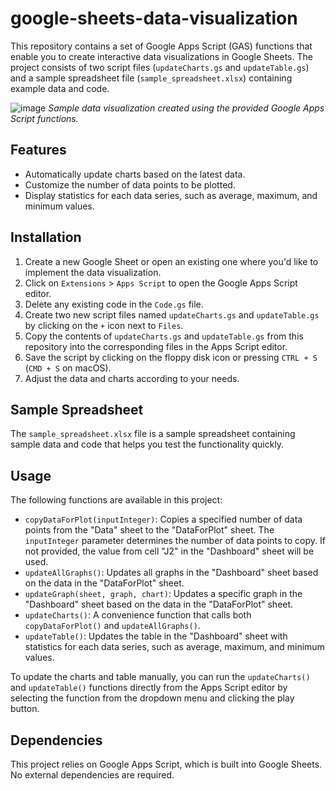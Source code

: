 # google-sheets-data-visualization

This repository contains a set of Google Apps Script (GAS) functions that enable you to create interactive data visualizations in Google Sheets. The project consists of two script files (`updateCharts.gs` and `updateTable.gs`) and a sample spreadsheet file (`sample_spreadsheet.xlsx`) containing example data and code.

![image](https://user-images.githubusercontent.com/98264095/231945108-cb43d055-275e-427b-9a4f-e1c7a43940d6.png)
*Sample data visualization created using the provided Google Apps Script functions.*

## Features

- Automatically update charts based on the latest data.
- Customize the number of data points to be plotted.
- Display statistics for each data series, such as average, maximum, and minimum values.

## Installation

1. Create a new Google Sheet or open an existing one where you'd like to implement the data visualization.
2. Click on `Extensions` > `Apps Script` to open the Google Apps Script editor.
3. Delete any existing code in the `Code.gs` file.
4. Create two new script files named `updateCharts.gs` and `updateTable.gs` by clicking on the `+` icon next to `Files`.
5. Copy the contents of `updateCharts.gs` and `updateTable.gs` from this repository into the corresponding files in the Apps Script editor.
6. Save the script by clicking on the floppy disk icon or pressing `CTRL + S` (`CMD + S` on macOS).
7. Adjust the data and charts according to your needs.

## Sample Spreadsheet

The `sample_spreadsheet.xlsx` file is a sample spreadsheet containing sample data and code that helps you test the functionality quickly.

## Usage

The following functions are available in this project:

- `copyDataForPlot(inputInteger)`: Copies a specified number of data points from the "Data" sheet to the "DataForPlot" sheet. The `inputInteger` parameter determines the number of data points to copy. If not provided, the value from cell "J2" in the "Dashboard" sheet will be used.
- `updateAllGraphs()`: Updates all graphs in the "Dashboard" sheet based on the data in the "DataForPlot" sheet.
- `updateGraph(sheet, graph, chart)`: Updates a specific graph in the "Dashboard" sheet based on the data in the "DataForPlot" sheet.
- `updateCharts()`: A convenience function that calls both `copyDataForPlot()` and `updateAllGraphs()`.
- `updateTable()`: Updates the table in the "Dashboard" sheet with statistics for each data series, such as average, maximum, and minimum values.

To update the charts and table manually, you can run the `updateCharts()` and `updateTable()` functions directly from the Apps Script editor by selecting the function from the dropdown menu and clicking the play button.

## Dependencies

This project relies on Google Apps Script, which is built into Google Sheets. No external dependencies are required.







